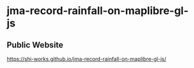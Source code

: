 # jma-record-rainfall-on-maplibre-gl-js
## Public Website
https://shi-works.github.io/jma-record-rainfall-on-maplibre-gl-js/

